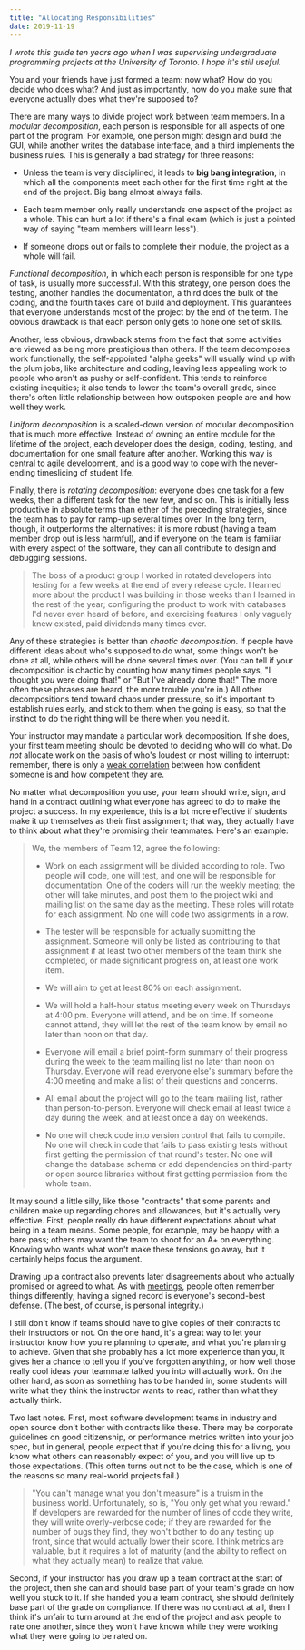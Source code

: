 ```yaml
---
title: "Allocating Responsibilities"
date: 2019-11-19
---
```


*I wrote this guide ten years ago when I was supervising undergraduate
programming projects at the University of Toronto.  I hope it's still
useful.*

You and your friends have just formed a team: now what?  How do you decide who
does what?  And just as importantly, how do you make sure that everyone actually
does what they're supposed to?

There are many ways to divide project work between team members.  In a *modular
decomposition*, each person is responsible for all aspects of one part of the
program.  For example, one person might design and build the GUI, while another
writes the database interface, and a third implements the business rules.  This
is generally a bad strategy for three reasons:

-   Unless the team is very disciplined, it leads to **big bang integration**, in
    which all the components meet each other for the first time right at the end
    of the project.  Big bang almost always fails.

-   Each team member only really understands one aspect of the project as a whole.
    This can hurt a lot if there's a final exam (which is just a pointed way of
    saying "team members will learn less").

-   If someone drops out or fails to complete their module, the project as a whole
    will fail.

*Functional decomposition*, in which each person is responsible for one type of
task, is usually more successful.  With this strategy, one person does the
testing, another handles the documentation, a third does the bulk of the coding,
and the fourth takes care of build and deployment.  This guarantees that
everyone understands most of the project by the end of the term.  The obvious
drawback is that each person only gets to hone one set of skills.

Another, less obvious, drawback stems from the fact that some activities are
viewed as being more prestigious than others.  If the team decomposes work
functionally, the self-appointed "alpha geeks" will usually wind up with the
plum jobs, like architecture and coding, leaving less appealing work to people
who aren't as pushy or self-confident.  This tends to reinforce existing
inequities; it also tends to lower the team's overall grade, since there's often
little relationship between how outspoken people are and how well they work.

*Uniform decomposition* is a scaled-down version of modular decomposition that
is much more effective.  Instead of owning an entire module for the lifetime of
the project, each developer does the design, coding, testing, and documentation
for one small feature after another.  Working this way is central to agile
development, and is a good way to cope with the never-ending timeslicing of
student life.

Finally, there is *rotating decomposition*: everyone does one task for a few
weeks, then a different task for the new few, and so on.  This is initially less
productive in absolute terms than either of the preceding strategies, since the
team has to pay for ramp-up several times over.  In the long term, though, it
outperforms the alternatives: it is more robust (having a team member drop out
is less harmful), and if everyone on the team is familiar with every aspect of
the software, they can all contribute to design and debugging sessions.

> The boss of a product group I worked in rotated developers into testing for a
> few weeks at the end of every release cycle.  I learned more about the product
> I was building in those weeks than I learned in the rest of the year;
> configuring the product to work with databases I'd never even heard of before,
> and exercising features I only vaguely knew existed, paid dividends many times
> over.

Any of these strategies is better than *chaotic decomposition*.  If people have
different ideas about who's supposed to do what, some things won't be done at
all, while others will be done several times over.  (You can tell if your
decomposition is chaotic by counting how many times people says, "I thought
*you* were doing that!"  or "But I've already done that!"  The more often these
phrases are heard, the more trouble you're in.)  All other decompositions tend
toward chaos under pressure, so it's important to establish rules early, and
stick to them when the going is easy, so that the instinct to do the right thing
will be there when you need it.

Your instructor may mandate a particular work decomposition.  If she does, your
first team meeting should be devoted to deciding who will do what.  Do *not*
allocate work on the basis of who's loudest or most willing to interrupt:
remember, there is only a
[weak correlation](https://en.wikipedia.org/wiki/Dunning%E2%80%93Kruger_effect)
between how confident someone is and how competent they are.

No matter what decomposition you use, your team should write, sign, and hand in
a contract outlining what everyone has agreed to do to make the project a
success.  In my experience, this is a lot more effective if students make it up
themselves as their first assignment; that way, they actually have to think
about what they're promising their teammates.  Here's an example:

> We, the members of Team 12, agree the following:
>
> - Work on each assignment will be divided according to role.  Two
>   people will code, one will test, and one will be responsible for
>   documentation.  One of the coders will run the weekly meeting; the
>   other will take minutes, and post them to the project wiki and
>   mailing list on the same day as the meeting.  These roles will
>   rotate for each assignment.  No one will code two assignments in a
>   row.
>
> - The tester will be responsible for actually submitting the
>   assignment.  Someone will only be listed as contributing to that
>   assignment if at least two other members of the team think she
>   completed, or made significant progress on, at least one work
>   item.
>
> - We will aim to get at least 80% on each assignment.
>
> - We will hold a half-hour status meeting every week on
>   Thursdays at 4:00 pm.  Everyone will attend, and be on time.  If
>   someone cannot attend, they will let the rest of the team know by
>   email no later than noon on that day.
>
> - Everyone will email a brief point-form summary of their
>   progress during the week to the team mailing list no later than
>   noon on Thursday.  Everyone will read everyone else's summary
>   before the 4:00 meeting and make a list of their questions and
>   concerns.
>
> - All email about the project will go to the team mailing
>   list, rather than person-to-person.  Everyone will check email at
>   least twice a day during the week, and at least once a day on
>   weekends.
>
> - No one will check code into version control that fails to
>   compile.  No one will check in code that fails to pass existing
>   tests without first getting the permission of that round's tester.
>   No one will change the database schema or add dependencies on
>   third-party or open source libraries without first getting
>   permission from the whole team.

It may sound a little silly, like those "contracts" that some
parents and children make up regarding chores and allowances, but
it's actually very effective.  First, people really do have
different expectations about what being in a team means.  Some
people, for example, may be happy with a bare pass; others may
want the team to shoot for an A+ on everything.  Knowing who wants
what won't make these tensions go away, but it certainly helps
focus the argument.

Drawing up a contract also prevents later disagreements about who actually
promised or agreed to what.  As with
[meetings](@root/2018/05/11/meetings/), people often remember
things differently; having a signed record is everyone's second-best
defense. (The best, of course, is personal integrity.)

I still don't know if teams should have to give copies of their contracts to
their instructors or not.  On the one hand, it's a great way to let your
instructor know how you're planning to operate, and what you're planning to
achieve.  Given that she probably has a lot more experience than you, it gives
her a chance to tell you if you've forgotten anything, or how well those really
cool ideas your teammate talked you into will actually work.  On the other hand,
as soon as something has to be handed in, some students will write what they
think the instructor wants to read, rather than what they actually think.

Two last notes.  First, most software development teams in industry and open
source don't bother with contracts like these.  There may be corporate
guidelines on good citizenship, or performance metrics written into your job
spec, but in general, people expect that if you're doing this for a living, you
know what others can reasonably expect of you, and you will live up to those
expectations.  (This often turns out not to be the case, which is one of the
reasons so many real-world projects fail.)

> "You can't manage what you don't measure" is a truism in the business world.
> Unfortunately, so is, "You only get what you reward."  If developers are
> rewarded for the number of lines of code they write, they will write
> overly-verbose code; if they are rewarded for the number of bugs they find,
> they won't bother to do any testing up front, since that would actually lower
> their score.  I think metrics are valuable, but it requires a lot of maturity
> (and the ability to reflect on what they actually mean) to realize that value.

Second, if your instructor has you draw up a team contract at the start of the
project, then she can and should base part of your team's grade on how well you
stuck to it.  If she handed you a team contract, she should definitely base part
of the grade on compliance.  If there was no contract at all, then I think it's
unfair to turn around at the end of the project and ask people to rate one
another, since they won't have known while they were working what they were
going to be rated on.
